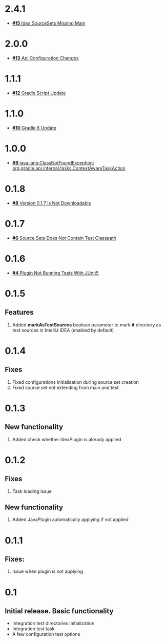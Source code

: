 # 2.4.1

* [**#15** Idea SourceSets Missing Main](https://github.com/Scalified/gradle-it-plugin/issues/15)

# 2.0.0

* [**#13** Api Configuration Changes](https://github.com/Scalified/gradle-it-plugin/issues/13)

# 1.1.1

* [**#12** Gradle Script Update](https://github.com/Scalified/gradle-it-plugin/issues/12)

# 1.1.0

* [**#10** Gradle 6 Update](https://github.com/Scalified/gradle-it-plugin/issues/10)

# 1.0.0

* [**#9** java.lang.ClassNotFoundException: org.gradle.api.internal.tasks.ContextAwareTaskAction](https://github.com/Scalified/gradle-it-plugin/issues/9)

# 0.1.8

* [**#8** Version 0.1.7 Is Not Downloadable](https://github.com/Scalified/gradle-it-plugin/issues/8)

# 0.1.7

* [**#6** Source Sets Does Not Contain Test Classpath](https://github.com/Scalified/gradle-it-plugin/issues/6)

# 0.1.6

* [**#4** Plugin Not Running Tests With JUnit5](https://github.com/Scalified/gradle-it-plugin/issues/4)

# 0.1.5

## Features

1. Added **markAsTestSources** boolean parameter to mark **it** directory as test sources in IntelliJ IDEA (enabled by default)

# 0.1.4

## Fixes

1. Fixed configurations initialization during source set creation
2. Fixed source set not extending from main and test

# 0.1.3

## New functionality

1. Added check whether IdeaPlugin is already applied

# 0.1.2

## Fixes

1. Task loading issue

## New functionality

1. Added JavaPlugin automatically applying if not applied

# 0.1.1

## Fixes:

1. Issue when plugin is not applying

# 0.1

## Initial release. Basic functionality

  * Integration test directories initialization
  * Integration test task
  * A few configuration test options
